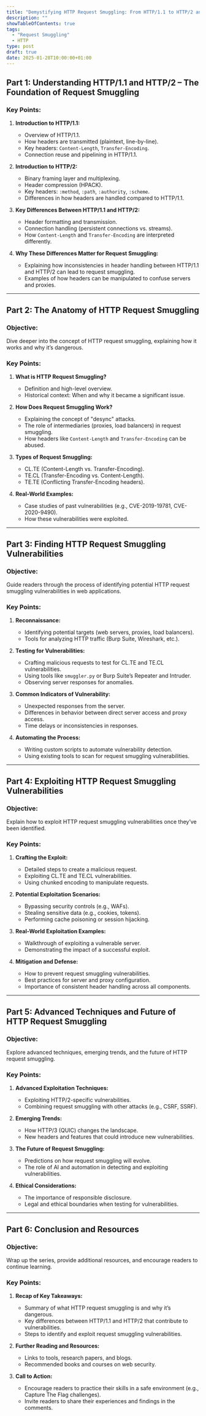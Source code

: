 ```yaml
---
title: "Demystifying HTTP Request Smuggling: From HTTP/1.1 to HTTP/2 and Beyond"
description: ""
showTableOfContents: true
tags:
  - "Request Smuggling"
  - HTTP
type: post
draft: true
date: 2025-01-28T10:00:00+01:00
---
```

## Part 1: Understanding HTTP/1.1 and HTTP/2 – The Foundation of Request Smuggling


### Key Points:
1. **Introduction to HTTP/1.1:**
   - Overview of HTTP/1.1.
   - How headers are transmitted (plaintext, line-by-line).
   - Key headers: `Content-Length`, `Transfer-Encoding`.
   - Connection reuse and pipelining in HTTP/1.1.

2. **Introduction to HTTP/2:**
   - Binary framing layer and multiplexing.
   - Header compression (HPACK).
   - Key headers: `:method`, `:path`, `:authority`, `:scheme`.
   - Differences in how headers are handled compared to HTTP/1.1.

3. **Key Differences Between HTTP/1.1 and HTTP/2:**
   - Header formatting and transmission.
   - Connection handling (persistent connections vs. streams).
   - How `Content-Length` and `Transfer-Encoding` are interpreted differently.

4. **Why These Differences Matter for Request Smuggling:**
   - Explaining how inconsistencies in header handling between HTTP/1.1 and HTTP/2 can lead to request smuggling.
   - Examples of how headers can be manipulated to confuse servers and proxies.

---

## Part 2: The Anatomy of HTTP Request Smuggling

### Objective:
Dive deeper into the concept of HTTP request smuggling, explaining how it works and why it’s dangerous.

### Key Points:
1. **What is HTTP Request Smuggling?**
   - Definition and high-level overview.
   - Historical context: When and why it became a significant issue.

2. **How Does Request Smuggling Work?**
   - Explaining the concept of "desync" attacks.
   - The role of intermediaries (proxies, load balancers) in request smuggling.
   - How headers like `Content-Length` and `Transfer-Encoding` can be abused.

3. **Types of Request Smuggling:**
   - CL.TE (Content-Length vs. Transfer-Encoding).
   - TE.CL (Transfer-Encoding vs. Content-Length).
   - TE.TE (Conflicting Transfer-Encoding headers).

4. **Real-World Examples:**
   - Case studies of past vulnerabilities (e.g., CVE-2019-19781, CVE-2020-9490).
   - How these vulnerabilities were exploited.

---

## Part 3: Finding HTTP Request Smuggling Vulnerabilities

### Objective:
Guide readers through the process of identifying potential HTTP request smuggling vulnerabilities in web applications.

### Key Points:
1. **Reconnaissance:**
   - Identifying potential targets (web servers, proxies, load balancers).
   - Tools for analyzing HTTP traffic (Burp Suite, Wireshark, etc.).

2. **Testing for Vulnerabilities:**
   - Crafting malicious requests to test for CL.TE and TE.CL vulnerabilities.
   - Using tools like `smuggler.py` or Burp Suite’s Repeater and Intruder.
   - Observing server responses for anomalies.

3. **Common Indicators of Vulnerability:**
   - Unexpected responses from the server.
   - Differences in behavior between direct server access and proxy access.
   - Time delays or inconsistencies in responses.

4. **Automating the Process:**
   - Writing custom scripts to automate vulnerability detection.
   - Using existing tools to scan for request smuggling vulnerabilities.

---

## Part 4: Exploiting HTTP Request Smuggling Vulnerabilities

### Objective:
Explain how to exploit HTTP request smuggling vulnerabilities once they’ve been identified.

### Key Points:
1. **Crafting the Exploit:**
   - Detailed steps to create a malicious request.
   - Exploiting CL.TE and TE.CL vulnerabilities.
   - Using chunked encoding to manipulate requests.

2. **Potential Exploitation Scenarios:**
   - Bypassing security controls (e.g., WAFs).
   - Stealing sensitive data (e.g., cookies, tokens).
   - Performing cache poisoning or session hijacking.

3. **Real-World Exploitation Examples:**
   - Walkthrough of exploiting a vulnerable server.
   - Demonstrating the impact of a successful exploit.

4. **Mitigation and Defense:**
   - How to prevent request smuggling vulnerabilities.
   - Best practices for server and proxy configuration.
   - Importance of consistent header handling across all components.

---

## Part 5: Advanced Techniques and Future of HTTP Request Smuggling

### Objective:
Explore advanced techniques, emerging trends, and the future of HTTP request smuggling.

### Key Points:
1. **Advanced Exploitation Techniques:**
   - Exploiting HTTP/2-specific vulnerabilities.
   - Combining request smuggling with other attacks (e.g., CSRF, SSRF).

2. **Emerging Trends:**
   - How HTTP/3 (QUIC) changes the landscape.
   - New headers and features that could introduce new vulnerabilities.

3. **The Future of Request Smuggling:**
   - Predictions on how request smuggling will evolve.
   - The role of AI and automation in detecting and exploiting vulnerabilities.

4. **Ethical Considerations:**
   - The importance of responsible disclosure.
   - Legal and ethical boundaries when testing for vulnerabilities.

---

## Part 6: Conclusion and Resources

### Objective:
Wrap up the series, provide additional resources, and encourage readers to continue learning.

### Key Points:
1. **Recap of Key Takeaways:**
   - Summary of what HTTP request smuggling is and why it’s dangerous.
   - Key differences between HTTP/1.1 and HTTP/2 that contribute to vulnerabilities.
   - Steps to identify and exploit request smuggling vulnerabilities.

2. **Further Reading and Resources:**
   - Links to tools, research papers, and blogs.
   - Recommended books and courses on web security.

3. **Call to Action:**
   - Encourage readers to practice their skills in a safe environment (e.g., Capture The Flag challenges).
   - Invite readers to share their experiences and findings in the comments.
